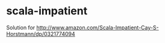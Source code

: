 # scala-impatient

Solution for http://www.amazon.com/Scala-Impatient-Cay-S-Horstmann/dp/0321774094

